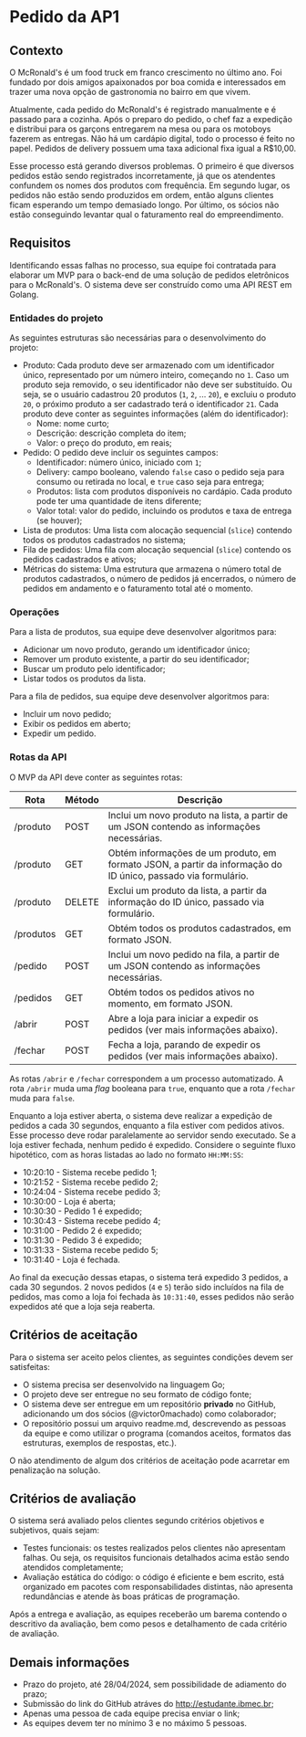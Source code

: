 # Pedido da AP1

## Contexto

O McRonald's é um food truck em franco crescimento no último ano. Foi fundado por dois amigos apaixonados por boa comida e interessados em trazer uma nova opção de gastronomia no bairro em que vivem.

Atualmente, cada pedido do McRonald's é registrado manualmente e é passado para a cozinha. Após o preparo do pedido, o chef faz a expedição e distribui para os garçons entregarem na mesa ou para os motoboys fazerem as entregas. Não há um cardápio digital, todo o processo é feito no papel. Pedidos de delivery possuem uma taxa adicional fixa igual a R$10,00.

Esse processo está gerando diversos problemas. O primeiro é que diversos pedidos estão sendo registrados incorretamente, já que os atendentes confundem os nomes dos produtos com frequência. Em segundo lugar, os pedidos não estão sendo produzidos em ordem, então alguns clientes ficam esperando um tempo demasiado longo. Por último, os sócios não estão conseguindo levantar qual o faturamento real do empreendimento.

## Requisitos

Identificando essas falhas no processo, sua equipe foi contratada para elaborar um MVP para o back-end de uma solução de pedidos eletrônicos para o McRonald's. O sistema deve ser construído como uma API REST em Golang.

### Entidades do projeto

As seguintes estruturas são necessárias para o desenvolvimento do projeto:

* Produto: Cada produto deve ser armazenado com um identificador único, representado por um número inteiro, começando no `1`. Caso um produto seja removido, o seu identificador não deve ser substituído. Ou seja, se o usuário cadastrou 20 produtos (`1`, `2`, ... `20`), e excluiu o produto `20`, o próximo produto a ser cadastrado terá o identificador `21`. Cada produto deve conter as seguintes informações (além do identificador):
    * Nome: nome curto;
    * Descrição: descrição completa do item;
    * Valor: o preço do produto, em reais;
* Pedido: O pedido deve incluir os seguintes campos:
    * Identificador: número único, iniciado com `1`;
    * Delivery: campo booleano, valendo `false` caso o pedido seja para consumo ou retirada no local, e `true` caso seja para entrega;
    * Produtos: lista com produtos disponíveis no cardápio. Cada produto pode ter uma quantidade de itens diferente;
    * Valor total: valor do pedido, incluindo os produtos e taxa de entrega (se houver);
* Lista de produtos: Uma lista com alocação sequencial (`slice`) contendo todos os produtos cadastrados no sistema;
* Fila de pedidos: Uma fila com alocação sequencial (`slice`) contendo os pedidos cadastrados e ativos;
* Métricas do sistema: Uma estrutura que armazena o número total de produtos cadastrados, o número de pedidos já encerrados, o número de pedidos em andamento e o faturamento total até o momento.

### Operações

Para a lista de produtos, sua equipe deve desenvolver algoritmos para:

* Adicionar um novo produto, gerando um identificador único;
* Remover um produto existente, a partir do seu identificador;
* Buscar um produto pelo identificador;
* Listar todos os produtos da lista.

Para a fila de pedidos, sua equipe deve desenvolver algoritmos para:

* Incluir um novo pedido;
* Exibir os pedidos em aberto;
* Expedir um pedido.

### Rotas da API

O MVP da API deve conter as seguintes rotas:

| **Rota**  | **Método** | **Descrição**                                                                                                 |
|-----------|------------|---------------------------------------------------------------------------------------------------------------|
| /produto  |    POST    | Inclui um novo produto na lista, a partir de um JSON contendo as informações necessárias.                     |
| /produto  |     GET    | Obtém informações de um produto, em formato JSON, a partir da informação do ID único, passado via formulário. |
| /produto  |   DELETE   | Exclui um produto da lista, a partir da informação do ID único, passado via formulário.                       |
| /produtos |     GET    | Obtém todos os produtos cadastrados, em formato JSON.                                                         |
| /pedido   |    POST    | Inclui um novo pedido na fila, a partir de um JSON contendo as informações necessárias.                       |
| /pedidos  |     GET    | Obtém todos os pedidos ativos no momento, em formato JSON.                                                    |
| /abrir    |    POST    | Abre a loja para iniciar a expedir os pedidos (ver mais informações abaixo).                                  |
| /fechar   |    POST    | Fecha a loja, parando de expedir os pedidos (ver mais informações abaixo).                                    |

As rotas `/abrir` e `/fechar` correspondem a um processo automatizado. A rota `/abrir` muda uma _flag_ booleana para `true`, enquanto que a rota `/fechar` muda para `false`.

Enquanto a loja estiver aberta, o sistema deve realizar a expedição de pedidos a cada 30 segundos, enquanto a fila estiver com pedidos ativos. Esse processo deve rodar paralelamente ao servidor sendo executado. Se a loja estiver fechada, nenhum pedido é expedido. Considere o seguinte fluxo hipotético, com as horas listadas ao lado no formato `HH:MM:SS`:

* 10:20:10 - Sistema recebe pedido 1;
* 10:21:52 - Sistema recebe pedido 2;
* 10:24:04 - Sistema recebe pedido 3;
* 10:30:00 - Loja é aberta;
* 10:30:30 - Pedido 1 é expedido;
* 10:30:43 - Sistema recebe pedido 4;
* 10:31:00 - Pedido 2 é expedido;
* 10:31:30 - Pedido 3 é expedido;
* 10:31:33 - Sistema recebe pedido 5;
* 10:31:40 - Loja é fechada.

Ao final da execução dessas etapas, o sistema terá expedido 3 pedidos, a cada 30 segundos. 2 novos pedidos (`4` e `5`) terão sido incluídos na fila de pedidos, mas como a loja foi fechada às `10:31:40`, esses pedidos não serão expedidos até que a loja seja reaberta.

## Critérios de aceitação

Para o sistema ser aceito pelos clientes, as seguintes condições devem ser satisfeitas:

* O sistema precisa ser desenvolvido na linguagem Go;
* O projeto deve ser entregue no seu formato de código fonte;
* O sistema deve ser entregue em um repositório **privado** no GitHub, adicionando um dos sócios (@victor0machado) como colaborador;
* O repositório possui um arquivo readme.md, descrevendo as pessoas da equipe e como utilizar o programa (comandos aceitos, formatos das estruturas, exemplos de respostas, etc.).

O não atendimento de algum dos critérios de aceitação pode acarretar em penalização na solução.

## Critérios de avaliação

O sistema será avaliado pelos clientes segundo critérios objetivos e subjetivos, quais sejam:

* Testes funcionais: os testes realizados pelos clientes não apresentam falhas. Ou seja, os requisitos funcionais detalhados acima estão sendo atendidos completamente;
* Avaliação estática do código: o código é eficiente e bem escrito, está organizado em pacotes com responsabilidades distintas, não apresenta redundâncias e atende às boas práticas de programação.

Após a entrega e avaliação, as equipes receberão um barema contendo o descritivo da avaliação, bem como pesos e detalhamento de cada critério de avaliação.

## Demais informações

* Prazo do projeto, até 28/04/2024, sem possibilidade de adiamento do prazo;
* Submissão do link do GitHub atráves do http://estudante.ibmec.br;
* Apenas uma pessoa de cada equipe precisa enviar o link;
* As equipes devem ter no mínimo 3 e no máximo 5 pessoas.
